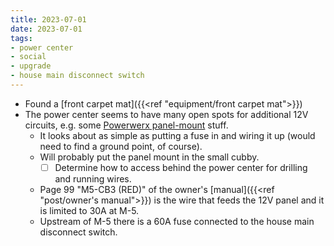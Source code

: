 ```yaml
---
title: 2023-07-01
date: 2023-07-01
tags:
- power center
- social
- upgrade
- house main disconnect switch
---
```

- Found a [front carpet mat]({{<ref "equipment/front carpet mat">}})
- The power center seems to have many open spots for additional 12V circuits, e.g. some [Powerwerx panel-mount](https://powerwerx.com/panel-mounts) stuff.
	- It looks about as simple as putting a fuse in and wiring it up (would need to find a ground point, of course).
	- Will probably put the panel mount in the small cubby.
		- [ ] Determine how to access behind the power center for drilling and running wires.
	- Page 99 "M5-CB3 (RED)" of the owner's [manual]({{<ref "post/owner's manual">}}) is the wire that feeds the 12V panel and it is limited to 30A at M-5.
	- Upstream of M-5 there is a 60A fuse connected to the house main disconnect switch.
